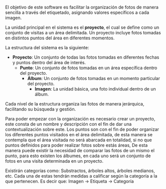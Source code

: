 

El objetivo de este software es facilitar la organización de fotos de manera sencilla a través del etiquetado, asignando valores específicos a cada imagen.

La unidad principal en el sistema es el **proyecto**, el cual se define como un conjunto de visitas a un área delimitada. Un proyecto incluye fotos tomadas en distintos puntos del área en diferentes momentos.

La estructura del sistema es la siguiente:

- **Proyecto**: Un conjunto de todas las fotos tomadas en diferentes fechas y puntos dentro del área de interés.
    - **Punto**: Un conjunto de fotos tomadas en un área específica dentro del proyecto.
        - **Álbum**: Un conjunto de fotos tomadas en un momento particular del proyecto.
            - **Imagen**: La unidad básica, una foto individual dentro de un álbum.

Cada nivel de la estructura organiza las fotos de manera jerárquica, facilitando su búsqueda y gestión.


Para poder empezar con la organización es necesario crear un proyecto, este consta de un nombre y descripción con el fin de dar una contextualización sobre este. Los puntos son con el fin de poder organizar los diferentes puntos visitados en el área delimitada, de esta manera se contempla que el área visitada no será abarcada en totalidad, si no que puntos definidos para poder realizar fotos sobre estás áreas, De esta manera puede existir la necesidad de comparar las fotos de un mismo el punto, para esto existen los álbumes, en cada uno será un conjunto de fotos en una visita determinada en un proyecto.

Existirán categorías como: Substractos, árboles altos, árboles medianos, etc. Cada una de estas tendrán medidas a calificar según la categoría a la que pertenecen.
Es decir que:
Imagen -> Etiqueta -> Categoría
